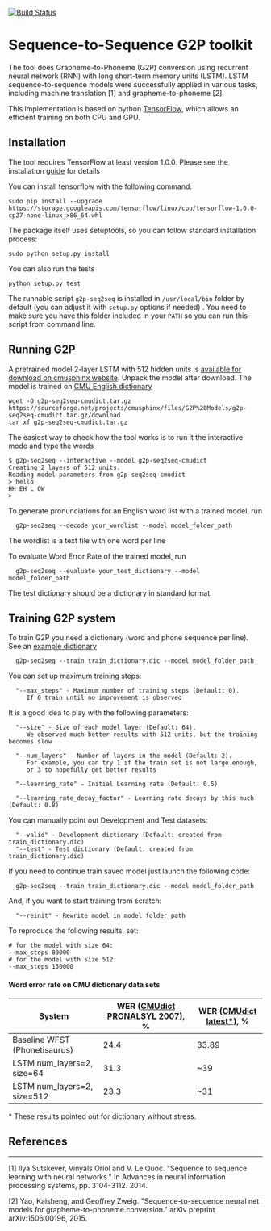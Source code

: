 [![Build Status](https://travis-ci.org/cmusphinx/g2p-seq2seq.svg?branch=master)](https://travis-ci.org/cmusphinx/g2p-seq2seq)

# Sequence-to-Sequence G2P toolkit

The tool does Grapheme-to-Phoneme (G2P) conversion using recurrent
neural network (RNN) with long short-term memory units (LSTM). LSTM
sequence-to-sequence models were successfully applied in various tasks,
including machine translation [1] and grapheme-to-phoneme [2].

This implementation is based on python
[TensorFlow](https://www.tensorflow.org/tutorials/seq2seq/),
which allows an efficient training on both CPU and GPU.

## Installation

The tool requires TensorFlow at least version 1.0.0. Please see the installation
[guide](https://www.tensorflow.org/install/)
for details

You can install tensorflow with the following command:

```
sudo pip install --upgrade https://storage.googleapis.com/tensorflow/linux/cpu/tensorflow-1.0.0-cp27-none-linux_x86_64.whl
```

The package itself uses setuptools, so you can follow standard installation process:

```
sudo python setup.py install
```

You can also run the tests

```
python setup.py test
```

The runnable script `g2p-seq2seq` is installed in  `/usr/local/bin` folder by default (you can adjust it with `setup.py` options if needed) . You need to make sure you have this folder included in your `PATH` so you can run this script from command line.

## Running G2P

A pretrained model 2-layer LSTM with 512 hidden units is [available for download on cmusphinx website](https://sourceforge.net/projects/cmusphinx/files/G2P%20Models/g2p-seq2seq-cmudict.tar.gz/download).
Unpack the model after download. The model is trained on [CMU English dictionary](http://github.com/cmusphinx/cmudict)

```
wget -O g2p-seq2seq-cmudict.tar.gz https://sourceforge.net/projects/cmusphinx/files/G2P%20Models/g2p-seq2seq-cmudict.tar.gz/download 
tar xf g2p-seq2seq-cmudict.tar.gz
```

The easiest way to check how the tool works is to run it the interactive mode and type the words

```
$ g2p-seq2seq --interactive --model g2p-seq2seq-cmudict
Creating 2 layers of 512 units.
Reading model parameters from g2p-seq2seq-cmudict
> hello
HH EH L OW
>
```

To generate pronunciations for an English word list with a trained model, run

```
  g2p-seq2seq --decode your_wordlist --model model_folder_path

```
The wordlist is a text file with one word per line


To evaluate Word Error Rate of the trained model, run

```
  g2p-seq2seq --evaluate your_test_dictionary --model model_folder_path

```
The test dictionary should be a dictionary in standard format.


## Training G2P system

To train G2P you need a dictionary (word and phone sequence per line).
See an [example dictionary](http://github.com/cmusphinx/cmudict)

```
  g2p-seq2seq --train train_dictionary.dic --model model_folder_path
```

You can set up maximum training steps:
```
  "--max_steps" - Maximum number of training steps (Default: 0).
     If 0 train until no improvement is observed
```

It is a good idea to play with the following parameters:
```
  "--size" - Size of each model layer (Default: 64).
     We observed much better results with 512 units, but the training becomes slow

  "--num_layers" - Number of layers in the model (Default: 2). 
     For example, you can try 1 if the train set is not large enough, 
     or 3 to hopefully get better results

  "--learning_rate" - Initial Learning rate (Default: 0.5) 

  "--learning_rate_decay_factor" - Learning rate decays by this much (Default: 0.8)
```

You can manually point out Development and Test datasets:
```
  "--valid" - Development dictionary (Default: created from train_dictionary.dic)
  "--test" - Test dictionary (Default: created from train_dictionary.dic)
```

If you need to continue train saved model just launch the following code:
```
  g2p-seq2seq --train train_dictionary.dic --model model_folder_path
```

And, if you want to start training from scratch:
```
  "--reinit" - Rewrite model in model_folder_path
```

To reproduce the following results, set:
```
# for the model with size 64:
--max_steps 80000
# for the model with size 512:
--max_steps 150000
```

#### Word error rate on CMU dictionary data sets

System | WER ([CMUdict PRONALSYL 2007](https://sourceforge.net/projects/cmusphinx/files/G2P%20Models/phonetisaurus-cmudict-split.tar.gz)), % | WER ([CMUdict latest\*](https://github.com/cmusphinx/cmudict)), %
--- | --- | ---
Baseline WFST (Phonetisaurus) | 24.4 | 33.89
LSTM num_layers=2, size=64    | 31.3 | ~39
LSTM num_layers=2, size=512   | 23.3 | ~31
\* These results pointed out for dictionary without stress.

## References
---------------------------------------

[1] Ilya Sutskever, Vinyals Oriol and V. Le Quoc. "Sequence to sequence
learning with neural networks." In Advances in neural information
processing systems, pp. 3104-3112. 2014.

[2] Yao, Kaisheng, and Geoffrey Zweig. "Sequence-to-sequence neural net
models for grapheme-to-phoneme conversion." arXiv preprint
arXiv:1506.00196, 2015.

